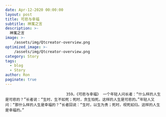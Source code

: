 ```yaml
---
date: Apr-12-2020 00:00:00
layout: post
title: 可悲与幸福
subtitle: 神寓之言
description: >-
  神寓之言
image: >-
    /assets/img/Qtcreator-overview.png
optimized_image: >-
    /assets/img/Qtcreator-overview.png
category: Story
tags:
  - blog
  - Story
author: Ron
paginate: true
---
```


							　　359，《可悲与幸福》 一个年轻人问长者：“什么样的人生是可悲的？”长者说：“生时，生不如死；死时，贪生怕死。这样的人生是可悲的。”年轻人又问：“那什么样的人生是幸福的？”长者回说：“生时，以生为贵；死时，视死如归。这样的人生是幸福的。”
							
							
						
